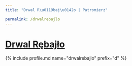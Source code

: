 ```yaml
---
title: "Drwal R\u0119baj\u0142o | Patromierz"

permalink: /drwalrebajlo
---
```


# [Drwal Rębajło](https://patronite.pl/drwalrebajlo)

{% include profile.md name="drwalrebajlo" prefix="d" %}
